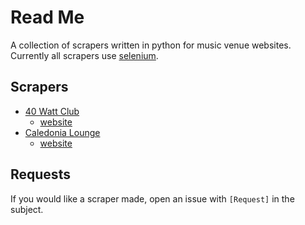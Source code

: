 # Read Me
A collection of scrapers written in python for music venue websites.
Currently all scrapers use [selenium](https://pypi.python.org/pypi/selenium).

## Scrapers
- [40 Watt Club](https://github.com/dospunk/music-venue-scrapers/blob/master/40WattClub.py)
  - [website](http://www.40watt.com/)
- [Caledonia Lounge](https://github.com/dospunk/music-venue-scrapers/blob/master/CaledoniaLounge.py)
  - [website](http://www.caledonialounge.com)

## Requests
If you would like a scraper made, open an issue with `[Request]` in the subject.
